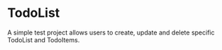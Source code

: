 # TodoList

A simple test project allows users to create, update and delete specific TodoList and TodoItems.
